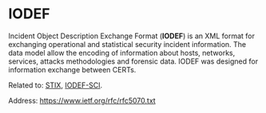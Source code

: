 # IODEF

Incident Object Description Exchange Format (**IODEF**) is an XML format for exchanging operational and statistical security incident information. The data model allow the encoding of information about hosts, networks, services, attacks methodologies and forensic data. IODEF was designed for information exchange between CERTs.

Related to:
[STIX](./STIX.md "STIX"),
[IODEF-SCI](./IODEF-SCI.md "IODEF-SCI").

Address: https://www.ietf.org/rfc/rfc5070.txt
